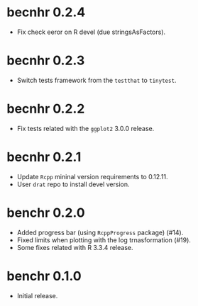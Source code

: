 # becnhr 0.2.4

- Fix check eeror on R devel (due stringsAsFactors).

# becnhr 0.2.3

- Switch tests framework from the `testthat` to `tinytest`.

# becnhr 0.2.2

- Fix tests related with the `ggplot2` 3.0.0 release.

# becnhr 0.2.1

- Update `Rcpp` mininal version requirements to 0.12.11.
- User `drat` repo to install devel version.

# benchr 0.2.0

- Added progress bar (using `RcppProgress` package) (#14).
- Fixed limits when plotting with the log trnasformation (#19).
- Some fixes related with R 3.3.4 release.

# benchr 0.1.0

- Initial release.
